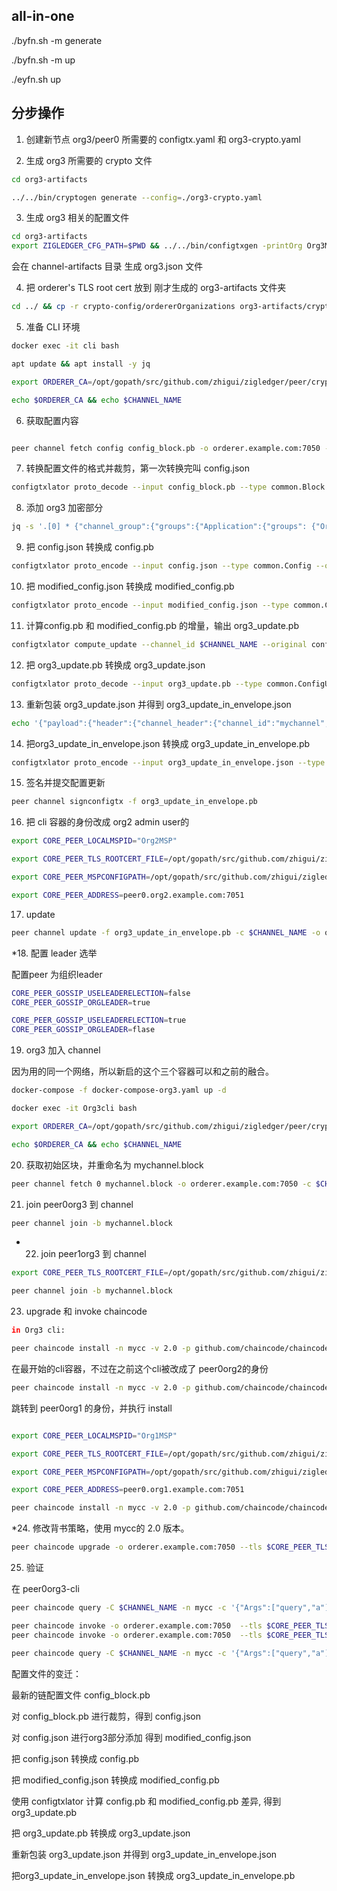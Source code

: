 
all-in-one
---------------


./byfn.sh -m generate

./byfn.sh -m up

./eyfn.sh up

分步操作
------------------


1. 创建新节点 org3/peer0 所需要的 configtx.yaml 和 org3-crypto.yaml 


2. 生成 org3 所需要的 crypto 文件

```bash
cd org3-artifacts

../../bin/cryptogen generate --config=./org3-crypto.yaml

```

3. 生成 org3 相关的配置文件

```bash
cd org3-artifacts
export ZIGLEDGER_CFG_PATH=$PWD && ../../bin/configtxgen -printOrg Org3MSP > ../channel-artifacts/org3.json

```
会在 channel-artifacts 目录 生成 org3.json 文件

4. 把 orderer's TLS root cert 放到 刚才生成的 org3-artifacts 文件夹

```bash
cd ../ && cp -r crypto-config/ordererOrganizations org3-artifacts/crypto-config/
```

5. 准备 CLI 环境

```bash
docker exec -it cli bash

apt update && apt install -y jq

export ORDERER_CA=/opt/gopath/src/github.com/zhigui/zigledger/peer/crypto/ordererOrganizations/example.com/orderers/orderer.example.com/msp/tlscacerts/tlsca.example.com-cert.pem  && export CHANNEL_NAME=mychannel

echo $ORDERER_CA && echo $CHANNEL_NAME
```

6. 获取配置内容

```bash

peer channel fetch config config_block.pb -o orderer.example.com:7050 -c $CHANNEL_NAME --tls --cafile $ORDERER_CA

```

7. 转换配置文件的格式并裁剪，第一次转换完叫 config.json

```bash
configtxlator proto_decode --input config_block.pb --type common.Block | jq .data.data[0].payload.data.config > config.json

```

8. 添加 org3 加密部分

```bash
jq -s '.[0] * {"channel_group":{"groups":{"Application":{"groups": {"Org3MSP":.[1]}}}}}' config.json ./channel-artifacts/org3.json > modified_config.json
```

9. 把 config.json 转换成 config.pb 

```bash
configtxlator proto_encode --input config.json --type common.Config --output config.pb
```

10. 把 modified_config.json 转换成 modified_config.pb

```bash
configtxlator proto_encode --input modified_config.json --type common.Config --output modified_config.pb
```

11. 计算config.pb 和 modified_config.pb 的增量，输出 org3_update.pb

```bash
configtxlator compute_update --channel_id $CHANNEL_NAME --original config.pb --updated modified_config.pb --output org3_update.pb
```

12. 把 org3_update.pb 转换成 org3_update.json

```bash
configtxlator proto_decode --input org3_update.pb --type common.ConfigUpdate | jq . > org3_update.json
```

13. 重新包装 org3_update.json 并得到 org3_update_in_envelope.json

```bash
echo '{"payload":{"header":{"channel_header":{"channel_id":"mychannel", "type":2}},"data":{"config_update":'$(cat org3_update.json)'}}}' | jq . > org3_update_in_envelope.json
```


14. 把org3_update_in_envelope.json 转换成 org3_update_in_envelope.pb

```bash
configtxlator proto_encode --input org3_update_in_envelope.json --type common.Envelope --output org3_update_in_envelope.pb

```

15. 签名并提交配置更新

```bash
peer channel signconfigtx -f org3_update_in_envelope.pb
```

16. 把 cli 容器的身份改成 org2 admin user的

```bash
export CORE_PEER_LOCALMSPID="Org2MSP"

export CORE_PEER_TLS_ROOTCERT_FILE=/opt/gopath/src/github.com/zhigui/zigledger/peer/crypto/peerOrganizations/org2.example.com/peers/peer0.org2.example.com/tls/ca.crt

export CORE_PEER_MSPCONFIGPATH=/opt/gopath/src/github.com/zhigui/zigledger/peer/crypto/peerOrganizations/org2.example.com/users/Admin@org2.example.com/msp

export CORE_PEER_ADDRESS=peer0.org2.example.com:7051
```

17. update

```bash
peer channel update -f org3_update_in_envelope.pb -c $CHANNEL_NAME -o orderer.example.com:7050 --tls --cafile $ORDERER_CA
```

*18. 配置 leader 选举

配置peer 为组织leader

```bash
CORE_PEER_GOSSIP_USELEADERELECTION=false
CORE_PEER_GOSSIP_ORGLEADER=true
```

```bash
CORE_PEER_GOSSIP_USELEADERELECTION=true
CORE_PEER_GOSSIP_ORGLEADER=flase

```

19. org3 加入 channel

因为用的同一个网络，所以新启的这个三个容器可以和之前的融合。
```bash
docker-compose -f docker-compose-org3.yaml up -d

docker exec -it Org3cli bash

export ORDERER_CA=/opt/gopath/src/github.com/zhigui/zigledger/peer/crypto/ordererOrganizations/example.com/orderers/orderer.example.com/msp/tlscacerts/tlsca.example.com-cert.pem && export CHANNEL_NAME=mychannel

echo $ORDERER_CA && echo $CHANNEL_NAME
```


20. 获取初始区块，并重命名为 mychannel.block

```bash
peer channel fetch 0 mychannel.block -o orderer.example.com:7050 -c $CHANNEL_NAME --tls --cafile $ORDERER_CA
```

21. join peer0org3 到 channel

```bash
peer channel join -b mychannel.block
```

* 22. join peer1org3 到 channel

```bash
export CORE_PEER_TLS_ROOTCERT_FILE=/opt/gopath/src/github.com/zhigui/zigledger/peer/crypto/peerOrganizations/org3.example.com/peers/peer1.org3.example.com/tls/ca.crt && export CORE_PEER_ADDRESS=peer1.org3.example.com:7051

peer channel join -b mychannel.block
```

23. upgrade 和 invoke chaincode

```bash
in Org3 cli:

peer chaincode install -n mycc -v 2.0 -p github.com/chaincode/chaincode_example02/go/
```

在最开始的cli容器，不过在之前这个cli被改成了 peer0org2的身份

```bash
peer chaincode install -n mycc -v 2.0 -p github.com/chaincode/chaincode_example02/go/
```

跳转到 peer0org1 的身份，并执行 install

```bash

export CORE_PEER_LOCALMSPID="Org1MSP"

export CORE_PEER_TLS_ROOTCERT_FILE=/opt/gopath/src/github.com/zhigui/zigledger/peer/crypto/peerOrganizations/org1.example.com/peers/peer0.org1.example.com/tls/ca.crt

export CORE_PEER_MSPCONFIGPATH=/opt/gopath/src/github.com/zhigui/zigledger/peer/crypto/peerOrganizations/org1.example.com/users/Admin@org1.example.com/msp

export CORE_PEER_ADDRESS=peer0.org1.example.com:7051

peer chaincode install -n mycc -v 2.0 -p github.com/chaincode/chaincode_example02/go/

```


*24. 修改背书策略，使用 mycc的 2.0 版本。

```bash
peer chaincode upgrade -o orderer.example.com:7050 --tls $CORE_PEER_TLS_ENABLED --cafile $ORDERER_CA -C $CHANNEL_NAME -n mycc -v 2.0 -c '{"Args":["init","a","90","b","210"]}' -P "OR ('Org1MSP.peer','Org2MSP.peer','Org3MSP.peer')"
```

25. 验证

在 peer0org3-cli

```bash
peer chaincode query -C $CHANNEL_NAME -n mycc -c '{"Args":["query","a"]}'

peer chaincode invoke -o orderer.example.com:7050  --tls $CORE_PEER_TLS_ENABLED --cafile $ORDERER_CA -C $CHANNEL_NAME -n mycc -c '{"Args":["invoke","a","b","10"]}'
peer chaincode invoke -o orderer.example.com:7050  --tls $CORE_PEER_TLS_ENABLED --cafile $ORDERER_CA -C $CHANNEL_NAME -n mycc -c '{"Args":["invoke","a","b","10"]}' -i "1000000000" -z bc4bcb06a0793961aec4ee377796e050561b6a84852deccea5ad4583bb31eebe

peer chaincode query -C $CHANNEL_NAME -n mycc -c '{"Args":["query","a"]}'

```





配置文件的变迁：

最新的链配置文件 config_block.pb

对 config_block.pb 进行裁剪，得到 config.json

对 config.json 进行org3部分添加 得到 modified_config.json

把 config.json 转换成 config.pb 

把 modified_config.json 转换成 modified_config.pb

使用 configtxlator 计算 config.pb 和 modified_config.pb 差异, 得到 org3_update.pb

把 org3_update.pb 转换成 org3_update.json

重新包装 org3_update.json 并得到 org3_update_in_envelope.json

把org3_update_in_envelope.json 转换成 org3_update_in_envelope.pb



